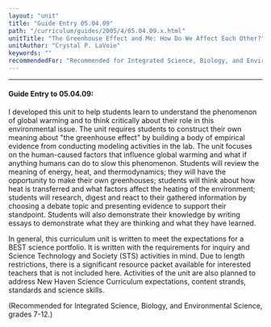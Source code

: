 ```yaml
---
layout: "unit"
title: "Guide Entry 05.04.09"
path: "/curriculum/guides/2005/4/05.04.09.x.html"
unitTitle: "The Greenhouse Effect and Me: How Do We Affect Each Other?"
unitAuthor: "Crystal P. LaVoie"
keywords: ""
recommendedFor: "Recommended for Integrated Science, Biology, and Environmental Science, grades 7-12."
---
```

<body>
<hr/>
 <h4>
  Guide Entry to 05.04.09:
 </h4>
 <p>
  I developed this unit to help students learn to understand the phenomenon of global warming and to think critically about their role in this environmental issue. The unit requires students to construct their own meaning about "the greenhouse effect" by building a body of empirical evidence from conducting modeling activities in the lab. The unit focuses on the human-caused factors that influence global warming and what if anything humans can do to slow this phenomenon.  Students will review the meaning of energy, heat, and thermodynamics; they will have the opportunity to make their own greenhouses; students will think about how heat is transferred and what factors affect the heating of the environment; students will research, digest and react to their gathered information by choosing a debate topic and presenting evidence to support their standpoint.  Students will also demonstrate their knowledge by writing essays to demonstrate what they are thinking and what they have learned.
 </p>
<p>
  In general, this curriculum unit is written to meet the expectations for a BEST science portfolio.  It is written with the requirements for inquiry and Science Technology and Society (STS) activities in mind.  Due to length restrictions, there is a significant resource packet available for interested teachers that is not included here.  Activities of the unit are also planned to address New Haven Science Curriculum expectations, content strands, standards and science skills.
 </p>
<p>
  (Recommended for Integrated Science, Biology, and Environmental Science, grades 7-12.)
 </p>

</body>